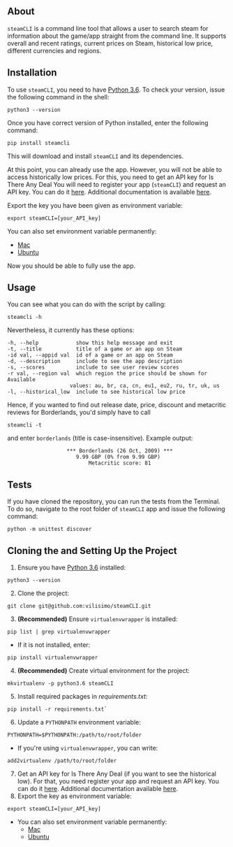 ## About
`steamCLI` is a command line tool that allows a user to search steam 
for information about the game/app straight from the command line. 
It supports overall and recent ratings, current prices on Steam, historical 
low price, different currencies and regions.

## Installation
To use `steamCLI`, you need to have [Python 3.6](https://www.python.org/downloads/). 
To check your version, issue the following command in the shell:
~~~
python3 --version
~~~
Once you have correct version of Python installed, enter the following command:
~~~
pip install steamcli
~~~ 
This will download and install `steamCLI` and its dependencies. 

At this point, you can already use the app. However, you will not be able to access
historically low prices. For this, you need to get an API key for Is There Any Deal 
You will need  to register your app (`steamCLI`) and request an API  key. You can do 
it [here](https://isthereanydeal.com/apps/new/). Additional documentation is 
available [here](http://docs.itad.apiary.io/#introduction/your-apps).

Export the key you have been given as environment variable:
~~~
export steamCLI=[your_API_key]
~~~
You can also set environment variable permanently: 
- [Mac](https://stackoverflow.com/questions/22502759/mac-os-x-10-9-setting-permanent-environment-variables)
- [Ubuntu](https://stackoverflow.com/questions/13046624/how-to-permanently-export-a-variable-in-linux)

Now you should be able to fully use the app.

## Usage
You can see what you can do with the script by calling:
~~~
steamcli -h
~~~
Nevertheless, it currently has these options:

    -h, --help            show this help message and exit
    -t, --title           title of a game or an app on Steam
    -id val, --appid val  id of a game or an app on Steam
    -d, --description     include to see the app description
    -s, --scores          include to see user review scores
    -r val, --region val  which region the price should be shown for Available
                        values: au, br, ca, cn, eu1, eu2, ru, tr, uk, us
    -l, --historical_low  include to see historical low price

Hence, if you wanted to find out release date, price, discount and metacritic 
reviews for Borderlands, you'd simply have to call
~~~
steamcli -t
~~~
and enter `borderlands` (title is case-insensitive). Example output:

                       *** Borderlands (26 Oct, 2009) ***                      
                          9.99 GBP (0% from 9.99 GBP)                          
                              Metacritic score: 81 
                              
## Tests
If you have cloned the repository, you can run the tests from the Terminal. 
To do so, navigate to the root folder of `steamCLI` app and issue the following command:
~~~
python -m unittest discover
~~~ 

## Cloning the and Setting Up the Project
1. Ensure you have [Python 3.6](https://www.python.org/downloads/) installed:
~~~ 
python3 --version
~~~ 
2. Clone the project:
~~~
git clone git@github.com:vilisimo/steamCLI.git
~~~
3. __(Recommended)__ Ensure `virtualenvwrapper` is installed:
~~~
pip list | grep virtualenvwrapper
~~~ 
  * If it is not installed, enter:
~~~
pip install virtualenvwrapper
~~~
4. __(Recommended)__ Create virtual environment for the project: 
~~~
mkvirtualenv -p python3.6 steamCLI
~~~
5. Install required packages in _requirements.txt_:
~~~
pip install -r requirements.txt`
~~~
6. Update a `PYTHONPATH` environment variable: 
~~~
PYTHONPATH=$PYTHONPATH:/path/to/root/folder
~~~
  * If you're using `virtualenvwrapper`, you can write:
~~~
add2virtualenv /path/to/root/folder
~~~
7. Get an API key for Is There Any Deal (if you want to see the historical 
low). For that, you need register your app and request an API key. You can do
 it [here](https://isthereanydeal.com/apps/new/). Additional documentation 
 available [here](http://docs.itad.apiary.io/#introduction/your-apps).
8. Export the key as environment variable:
~~~
export steamCLI=[your_API_key]
~~~
  * You can also set environment variable permanently: 
    - [Mac](https://stackoverflow.com/questions/22502759/mac-os-x-10-9-setting-permanent-environment-variables)
    - [Ubuntu](https://stackoverflow.com/questions/13046624/how-to-permanently-export-a-variable-in-linux)
